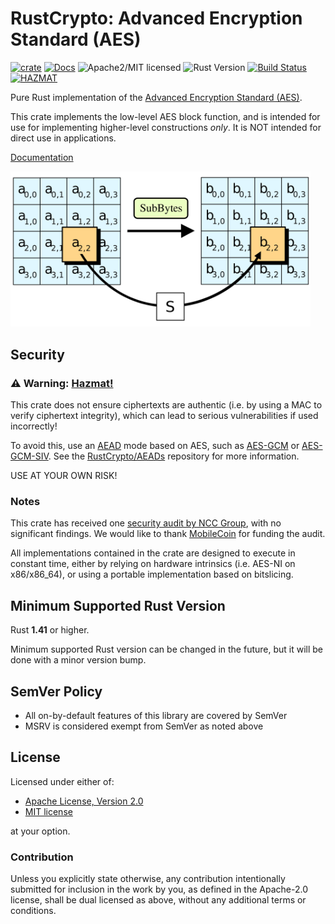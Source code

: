 # RustCrypto: Advanced Encryption Standard (AES)

[![crate][crate-image]][crate-link]
[![Docs][docs-image]][docs-link]
![Apache2/MIT licensed][license-image]
![Rust Version][rustc-image]
[![Build Status][build-image]][build-link]
[![HAZMAT][hazmat-image]][hazmat-link]

Pure Rust implementation of the [Advanced Encryption Standard (AES)][1].

This crate implements the low-level AES block function, and is intended
for use for implementing higher-level constructions *only*. It is NOT
intended for direct use in applications.

[Documentation][docs-link]

<img src="https://raw.githubusercontent.com/RustCrypto/meta/master/img/block-ciphers/aes-subbytes.png" width="480px">

## Security

### ⚠️ Warning: [Hazmat!][hazmat-link]

This crate does not ensure ciphertexts are authentic (i.e. by using a MAC to
verify ciphertext integrity), which can lead to serious vulnerabilities
if used incorrectly!

To avoid this, use an [AEAD][2] mode based on AES, such as [AES-GCM][3] or [AES-GCM-SIV][4].
See the [RustCrypto/AEADs][5] repository for more information.

USE AT YOUR OWN RISK!

### Notes

This crate has received one [security audit by NCC Group][6], with no significant
findings. We would like to thank [MobileCoin][7] for funding the audit.

All implementations contained in the crate are designed to execute in constant
time, either by relying on hardware intrinsics (i.e. AES-NI on x86/x86_64), or
using a portable implementation based on bitslicing.

## Minimum Supported Rust Version

Rust **1.41** or higher.

Minimum supported Rust version can be changed in the future, but it will be
done with a minor version bump.

## SemVer Policy

- All on-by-default features of this library are covered by SemVer
- MSRV is considered exempt from SemVer as noted above

## License

Licensed under either of:

 * [Apache License, Version 2.0](http://www.apache.org/licenses/LICENSE-2.0)
 * [MIT license](http://opensource.org/licenses/MIT)

at your option.

### Contribution

Unless you explicitly state otherwise, any contribution intentionally submitted
for inclusion in the work by you, as defined in the Apache-2.0 license, shall be
dual licensed as above, without any additional terms or conditions.

[//]: # (badges)

[crate-image]: https://img.shields.io/crates/v/aes.svg
[crate-link]: https://crates.io/crates/aes
[docs-image]: https://docs.rs/aes/badge.svg
[docs-link]: https://docs.rs/aes/
[license-image]: https://img.shields.io/badge/license-Apache2.0/MIT-blue.svg
[rustc-image]: https://img.shields.io/badge/rustc-1.41+-blue.svg
[hazmat-image]: https://img.shields.io/badge/crypto-hazmat%E2%9A%A0-red.svg
[hazmat-link]: https://github.com/RustCrypto/meta/blob/master/HAZMAT.md
[build-image]: https://github.com/RustCrypto/block-ciphers/workflows/aes/badge.svg?branch=master&event=push
[build-link]: https://github.com/RustCrypto/block-ciphers/actions?query=workflow%3Aaes

[//]: # (general links)

[1]: https://en.wikipedia.org/wiki/Advanced_Encryption_Standard
[2]: https://en.wikipedia.org/wiki/Authenticated_encryption
[3]: https://github.com/RustCrypto/AEADs/tree/master/aes-gcm
[4]: https://github.com/RustCrypto/AEADs/tree/master/aes-gcm-siv
[5]: https://github.com/RustCrypto/AEADs
[6]: https://research.nccgroup.com/2020/02/26/public-report-rustcrypto-aes-gcm-and-chacha20poly1305-implementation-review/
[7]: https://www.mobilecoin.com/
